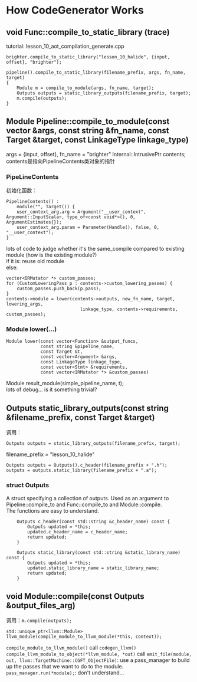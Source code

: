 # How CodeGenerator Works
## void Func::compile_to_static_library (trace)
tutorial: lesson_10_aot_compilation_generate.cpp
```
brighter.compile_to_static_library("lesson_10_halide", {input, offset}, "brighter");    
```

```
pipeline().compile_to_static_library(filename_prefix, args, fn_name, target)    
{
    Module m = compile_to_module(args, fn_name, target);
    Outputs outputs = static_library_outputs(filename_prefix, target);
    m.compile(outputs);    
}
```

## Module Pipeline::compile_to_module(const vector<Argument> &args, const string &fn_name, const Target &target, const LinkageType linkage_type)
args = {input, offset}, fn_name = "brighter"
Internal::IntrusivePtr<PipelineContents> contents;  
contents是指向PipelineContents类对象的指针  

### PipeLineContents
初始化函数：
```
PipelineContents() :
    module("", Target()) {
    user_context_arg.arg = Argument("__user_context", Argument::InputScalar, type_of<const void*>(), 0, ArgumentEstimates{});
    user_context_arg.param = Parameter(Handle(), false, 0, "__user_context");
}
```    


lots of code to judge whether it's the same_compile compared to existing module (how is the existing module?)   
if it is: reuse old module  
else:
```
vector<IRMutator *> custom_passes;
for (CustomLoweringPass p : contents->custom_lowering_passes) {
    custom_passes.push_back(p.pass);
}
contents->module = lower(contents->outputs, new_fn_name, target, lowering_args,
                            linkage_type, contents->requirements, custom_passes);
```

### Module lower(...)
```
Module lower(const vector<Function> &output_funcs,
             const string &pipeline_name,
             const Target &t,
             const vector<Argument> &args,
             const LinkageType linkage_type,
             const vector<Stmt> &requirements,
             const vector<IRMutator *> &custom_passes)
```
Module result_module(simple_pipeline_name, t);  
lots of debug... is it something trivial?   

## Outputs static_library_outputs(const string &filename_prefix, const Target &target)
调用：  
```
Outputs outputs = static_library_outputs(filename_prefix, target);
```
filename_prefix = "lesson_10_halide"    

```
Outputs outputs = Outputs().c_header(filename_prefix + ".h");
outputs = outputs.static_library(filename_prefix + ".a");
```

### struct Outputs
A struct specifying a collection of outputs. Used as an argument to Pipeline::compile_to and Func::compile_to and Module::compile.  
    The functions are easy to understand.   
```
    Outputs c_header(const std::string &c_header_name) const {
        Outputs updated = *this;
        updated.c_header_name = c_header_name;
        return updated;
    }
```
```
    Outputs static_library(const std::string &static_library_name) const {
        Outputs updated = *this;
        updated.static_library_name = static_library_name;
        return updated;
    }
```

## void Module::compile(const Outputs &output_files_arg)    
调用：`m.compile(outputs);`     
```
std::unique_ptr<llvm::Module> llvm_module(compile_module_to_llvm_module(*this, context));
```
`compile_module_to_llvm_module()` call `codegen_llvm()`
`compile_llvm_module_to_object(*llvm_module, *out)` call `emit_file(module, out, llvm::TargetMachine::CGFT_ObjectFile)`: use a pass_manager to build up the passes that we want to do to the module.    
`pass_manager.run(*module);`: don't understand...   



